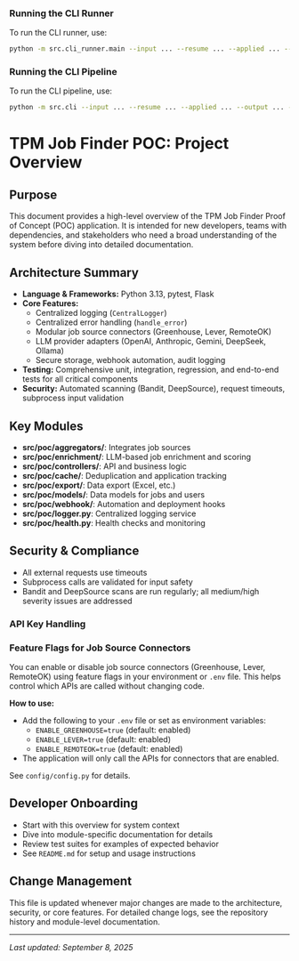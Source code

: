 ### Running the CLI Runner

To run the CLI runner, use:

```bash
python -m src.cli_runner.main --input ... --resume ... --applied ... --output ... --log ... --export-format csv --dedupe --enrich --verbose
```

### Running the CLI Pipeline

To run the CLI pipeline, use:

```bash
python -m src.cli --input ... --resume ... --applied ... --output ... --log ... --export-format excel --dedupe --enrich --verbose
```
# TPM Job Finder POC: Project Overview

## Purpose
This document provides a high-level overview of the TPM Job Finder Proof of Concept (POC) application. It is intended for new developers, teams with dependencies, and stakeholders who need a broad understanding of the system before diving into detailed documentation.

## Architecture Summary
- **Language & Frameworks:** Python 3.13, pytest, Flask
- **Core Features:**
  - Centralized logging (`CentralLogger`)
  - Centralized error handling (`handle_error`)
  - Modular job source connectors (Greenhouse, Lever, RemoteOK)
  - LLM provider adapters (OpenAI, Anthropic, Gemini, DeepSeek, Ollama)
  - Secure storage, webhook automation, audit logging
- **Testing:** Comprehensive unit, integration, regression, and end-to-end tests for all critical components
- **Security:** Automated scanning (Bandit, DeepSource), request timeouts, subprocess input validation

## Key Modules
- **src/poc/aggregators/**: Integrates job sources
- **src/poc/enrichment/**: LLM-based job enrichment and scoring
- **src/poc/controllers/**: API and business logic
- **src/poc/cache/**: Deduplication and application tracking
- **src/poc/export/**: Data export (Excel, etc.)
- **src/poc/models/**: Data models for jobs and users
- **src/poc/webhook/**: Automation and deployment hooks
- **src/poc/logger.py**: Centralized logging service
- **src/poc/health.py**: Health checks and monitoring

## Security & Compliance
- All external requests use timeouts
- Subprocess calls are validated for input safety
- Bandit and DeepSource scans are run regularly; all medium/high severity issues are addressed

### API Key Handling


### Feature Flags for Job Source Connectors

You can enable or disable job source connectors (Greenhouse, Lever, RemoteOK) using feature flags in your environment or `.env` file. This helps control which APIs are called without changing code.

**How to use:**
- Add the following to your `.env` file or set as environment variables:
  - `ENABLE_GREENHOUSE=true` (default: enabled)
  - `ENABLE_LEVER=true` (default: enabled)
  - `ENABLE_REMOTEOK=true` (default: enabled)
- The application will only call the APIs for connectors that are enabled.

See `config/config.py` for details.

## Developer Onboarding
- Start with this overview for system context
- Dive into module-specific documentation for details
- Review test suites for examples of expected behavior
- See `README.md` for setup and usage instructions

## Change Management
This file is updated whenever major changes are made to the architecture, security, or core features. For detailed change logs, see the repository history and module-level documentation.

---
_Last updated: September 8, 2025_
